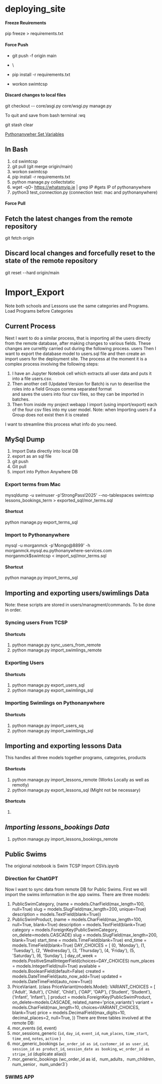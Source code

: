 # deploying\_site

#### Freeze Reuirements

pip freeze > requirements.txt

#### Force Push

* git push -f origin main
* \

* pip install -r requirements.txt
* workon swimtcsp

#### Discard changes to local files

git checkout -- core/asgi.py core/wsgi.py manage.py

To quit and save from bash terminal :wq

git stash clear

[Pythonanywher Set Variables](https://help.pythonanywhere.com/pages/environment-variables-for-web-apps/)
## In Bash
1. cd swimtcsp
2. git pull (git merge origin/main)
3. workon swimtcsp
4. pip install -r requirements.txt
5. python manage.py collectstatic
6. wget -qO- https://whatsmyip.ie | grep IP #gets IP of pythonanywhere
7. python3 test_connection.py (connection test: mac and pythonanywhere)


#### Force Pull

## Fetch the latest changes from the remote repository

git fetch origin

## Discard local changes and forcefully reset to the state of the remote repository

git reset --hard origin/main


# Import\_Export

Note both schools and Lessons use the same categories and Programs. Load Programs before Categories
## Current Process
Next I want to do a similar process, that is importing all the users directly from the remote database, after making 
changes to various fields. These changes are curreltly carried out during the following process.
users Then  I want to export the database model to users.sql file and then create an import users for the deployment 
site. 
The process at the moment it is a complex process involving the following steps:
1. I have an Jupyter Notebok cell which extracts all user data and puts it into a file users.csv.
2. Then another cell (Updated Version for Batch) is run to deserilise the roles into a field Groups comma separated 
   format  
   and 
   saves the users into four csv files,
   so they can be imported in batches.
3. Then from inside my project webapp I import (using import/export) each of the four csv files into my user model.
 Note: when Importing users if a Group does not exist then it is created

I want to streamline this process what info do you need.

## MySql Dump
1. Import Data directly into local DB
2. export as an sql file
3. git push
4. Git pull
5. import into Python Anywhere DB
### Export terms from Mac
mysqldump -u swimuser -p'StrongPass!2025' --no-tablespaces swimtcsp lessons_bookings_term > exported_sql/mor_terms.sql
#### Shortcut
python manage.py export_terms_sql
### Import to Pythonanywhere
mysql -u morganmck -p'Mongo@8899' -h morganmck.mysql.eu.pythonanywhere-services.com morganmck\$swimtcsp < import_sql/mor_terms.sql
#### Shortcut
python manage.py import_terms_sql

## Importing and exporting users/swimlings Data
Note: these scripts are stored in users/managment/commands. To be done in order.
### Syncing users From TCSP
#### Shortcuts
1. python manage.py sync_users_from_remote
2. python manage.py import_swimlings_remote

### Exporting Users
#### Shortcuts
1. python manage.py export_users_sql
2. python manage.py export_swimlings_sql
### Importing Swimlings on Pythonanywhere
#### Shortcuts
1. python manage.py import_users_sq
2. python manage.py import_swimlings_sql

## Importing and exporting lessons Data
This handles all three models together programs, categories, products
#### Shortcuts
1. python manage.py import_lessons_remote (Works Locally as well as remotly)
2. python manage.py export_lessons_sql (Might not be necessary)
#### Shortcuts
1. 
## _Importing  lessons_bookings Data_
1. python manage.py import_lessons_bookings_remote 
## Public Swims
The origional notebook is Swim TCSP Import CSVs.ipynb
### Direction for ChatGPT
Now I want to sync data from remote DB for Public Swims. First we will import the swims imformation in the app swims.
There are three models:
1. PublicSwimCategory, (name = models.CharField(max_length=100, null=True)
    slug = models.SlugField(max_length=200,
                            unique=True)
    description = models.TextField(blank=True))
2. PublicSwimProduct, (name = models.CharField(max_length=100, null=True, blank=True)
    description = models.TextField(blank=True)
    category = models.ForeignKey(PublicSwimCategory, on_delete=models.CASCADE)
    slug = models.SlugField(max_length=200, blank=True)
    start_time = models.TimeField(blank=True)
    end_time = models.TimeField(blank=True)
    DAY_CHOICES = [
        (0, 'Monday'),
        (1, 'Tuesday'),
        (2, 'Wednesday'),
        (3, 'Thursday'),
        (4, 'Friday'),
        (5, 'Saturday'),
        (6, 'Sunday'),
    ]
    day_of_week = models.PositiveSmallIntegerField(choices=DAY_CHOICES)
    num_places = models.IntegerField(null=True)
    available = models.BooleanField(default=False)
    created = models.DateTimeField(auto_now_add=True)
    updated = models.DateTimeField(auto_now=True))
3. PriceVariant. (class PriceVariant(models.Model):
    VARIANT_CHOICES = [
        ('Adult', 'Adult'),
        ('Child', 'Child'),
        ('OAP', 'OAP'),
        ('Student', 'Student'),
        ('Infant', 'Infant'),
    ]
    product = models.ForeignKey(PublicSwimProduct, on_delete=models.CASCADE,
                                related_name='price_variants')
    variant = models.CharField(max_length=10, choices=VARIANT_CHOICES,
                               blank=True)
    price = models.DecimalField(max_digits=10, decimal_places=2, null=True, ))
There are three tables involved at the 
remote DB: 
1. mor_events (id, event)
2. mor_sessions_generic (`id`, `day_id`, `event_id`, `num_places`, `time_start`, `time_end`, `notes`, `active` )
3. mor_generic_bookings (`wc_order_id as id`, `customer_id as user_id`, `session_id as product_id`, `session_date as booking`, `wc_order_id as stripe_id` (duplicate alias))
4. mor_generic_bookings (wc_order_id as id`, `num_adults`, `num_children`, `num_senior`, `num_under3`)

### SWIMS APP